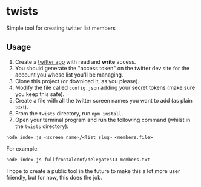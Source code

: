 # twists

Simple tool for creating twitter list members

## Usage

1. Create a [twitter app](https://dev.twitter.com/apps) with read and **write** access.
2. You should generate the "access token" on the twitter dev site for the account you whose list you'll be managing.
3. Clone this project (or download it, as you please).
4. Modify the file called `config.json` adding your secret tokens (make sure you keep this safe).
5. Create a file with all the twitter screen names you want to add (as plain text).
6. From the `twists` directory, run `npm install`.
7. Open your terminal program and run the following command (whilst in the `twists` directory):

```
node index.js <screen_name>/<list_slug> <members.file>
```

For example:

```
node index.js fullfrontalconf/delegates13 members.txt
```

I hope to create a public tool in the future to make this a lot more user friendly, but for now, this does the job.